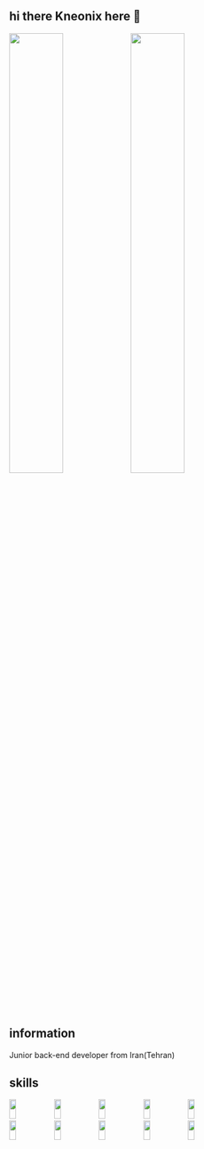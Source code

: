 ## hi there Kneonix here 👋
<body>

<div style="width:95%;">
	<img style="align:center;width:45%" src="https://github-readme-stats.vercel.app/api?username=smh-kneonix&show_icons=true&theme=radical" />
	<img style="align:center;width:45%" src="https://github-readme-stats.vercel.app/api/top-langs/?username=smh-kneonix&layout=compact" />
</div>
  
  ## information
  <p>
    Junior back-end developer from Iran(Tehran)
  </p>

## skills
  <div style="width:95%;">
    <img style="width:16%;height:35px" src="https://img.shields.io/badge/javascript-%23323330.svg?style=for-the-badge&logo=javascript&logoColor=%23F7DF1E"/>
    <img style="width:16%;height:35px" src="https://img.shields.io/badge/html5-%23E34F26.svg?style=for-the-badge&logo=html5&logoColor=white"/>
    <img style="width:16%;height:35px" src="https://img.shields.io/badge/css3-%231572B6.svg?style=for-the-badge&logo=css3&logoColor=white"/>
    <img style="width:16%;height:35px" src="https://img.shields.io/badge/bootstrap-%23563D7C.svg?style=for-the-badge&logo=bootstrap&logoColor=white"/>
    <img style="width:16%;height:35px" src="https://img.shields.io/badge/SASS-hotpink.svg?style=for-the-badge&logo=SASS&logoColor=white"/>
    <img style="width:16%;height:35px" src="https://img.shields.io/badge/node.js-6DA55F?style=for-the-badge&logo=node.js&logoColor=white"/>
    <img style="width:16%;height:35px" src="https://img.shields.io/badge/Postman-FF6C37?style=for-the-badge&logo=postman&logoColor=white"/>
    <img style="width:16%;height:35px" src="https://img.shields.io/badge/MongoDB-%234ea94b.svg?style=for-the-badge&logo=mongodb&logoColor=white"/>
    <img style="width:16%;height:35px" src="https://img.shields.io/badge/express.js-%23404d59.svg?style=for-the-badge&logo=express&logoColor=%2361DAFB"/>
    <img style="width:16%;height:35px" src="https://img.shields.io/badge/mysql-%2300f.svg?style=for-the-badge&logo=mysql&logoColor=white"/>

  </div>	
</body>
